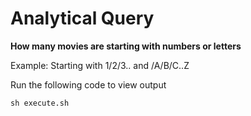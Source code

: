 # Analytical Query 

**How many movies are starting with numbers or letters**

Example: Starting with 1/2/3.. and /A/B/C..Z

Run the following code to view output

```
sh execute.sh
```
